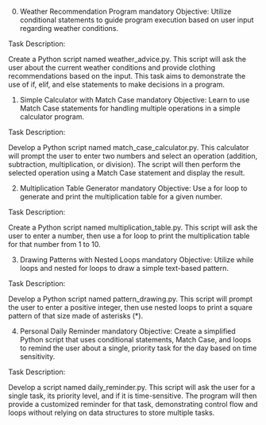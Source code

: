 0. Weather Recommendation Program
mandatory
Objective: Utilize conditional statements to guide program execution based on user input regarding weather conditions.

Task Description:

Create a Python script named weather_advice.py. This script will ask the user about the current weather conditions and provide clothing recommendations based on the input. This task aims to demonstrate the use of if, elif, and else statements to make decisions in a program.

1. Simple Calculator with Match Case
mandatory
Objective: Learn to use Match Case statements for handling multiple operations in a simple calculator program.

Task Description:

Develop a Python script named match_case_calculator.py. This calculator will prompt the user to enter two numbers and select an operation (addition, subtraction, multiplication, or division). The script will then perform the selected operation using a Match Case statement and display the result.


2. Multiplication Table Generator
mandatory
Objective: Use a for loop to generate and print the multiplication table for a given number.

Task Description:

Create a Python script named multiplication_table.py. This script will ask the user to enter a number, then use a for loop to print the multiplication table for that number from 1 to 10.

3. Drawing Patterns with Nested Loops
mandatory
Objective: Utilize while loops and nested for loops to draw a simple text-based pattern.

Task Description:

Develop a Python script named pattern_drawing.py. This script will prompt the user to enter a positive integer, then use nested loops to print a square pattern of that size made of asterisks (*).


4. Personal Daily Reminder
mandatory
Objective: Create a simplified Python script that uses conditional statements, Match Case, and loops to remind the user about a single, priority task for the day based on time sensitivity.

Task Description:

Develop a script named daily_reminder.py. This script will ask the user for a single task, its priority level, and if it is time-sensitive. The program will then provide a customized reminder for that task, demonstrating control flow and loops without relying on data structures to store multiple tasks.